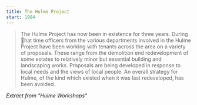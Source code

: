 ```yaml
---
title: The Hulme Project
start: 1984
---
```


> The Hulme Project has now been in existence for three years. During 􀀂hat time officers from the various departments involved in the Hulme Project have been working with tenants across the area on a variety of proposals. These range from the demolition end redevelopment of some estates to relatively minor but essential building and landscaping works. Proposals are being developed in response to local needs and the views of local people. An overall strategy for Hulme, of the kind which existed when it was last redeveloped, has been avoided.

_Extract from "Hulme Workshops"_
